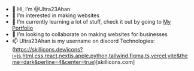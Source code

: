 - 👋 Hi, I’m @Ultra23Ahan
- 👀 I’m interested in making websites
- 🌱 I’m currently learning a lot of stuff, check it out by going to [My Portfolio](https://)
- 💞️ I’m looking to collaborate on making websites for businesses
- 📫 Ultra23Ahan is my username on discord
Technologies:
(https://skillicons.dev/icons?i=js,html,css,react,nextjs,apple,python,tailwind,figma,ts,vercel,vite&theme=dark&perline=4&center=true)[skillicons.com]
